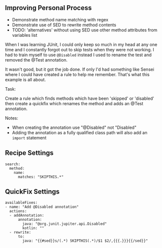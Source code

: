 ## Improving Personal Process

- Demonstrate method name matching with regex
- Demonstrate use of SED to rewrite method contents
- TODO: 'alternatives' without using SED use other method attributes from variables list


When I was learning JUnit, I could only keep so much in my head at any one time
and I constantly forgot out to skip tests when they were not working. I had to train
myself to use `@Disabled`
instead I used to rename the test and removed the @Test annotation.

It wasn't good, but it got the job done. If only I'd had something like Sensei
where I could have created a rule to help me remember. That's what this example
is all about.

Task:

Create a rule which finds methods which have been 'skipped' or 'disabled'
then create a quickfix which renames the method and adds an @Test annotation.


Notes:

- When creating the annotation use "@Disabled" not "Disabled"
- Adding the annotation as a fully qualified class path will also add an `import` statement

## Recipe Settings

~~~~~~~~
search:
  method:
    name:
      matches: "SKIPTHIS.*"
~~~~~~~~


## QuickFix Settings

~~~~~~~~
availableFixes:
- name: "Add @Disabled annotation"
  actions:
  - addAnnotation:
      annotation:
        java: "@org.junit.jupiter.api.Disabled"
        kotlin: ""
  - rewrite:
      to:
        java: "{{#sed}}s/(.*) SKIPTHIS(.*)/$1 $2/,{{{.}}}{{/sed}}"
~~~~~~~~

